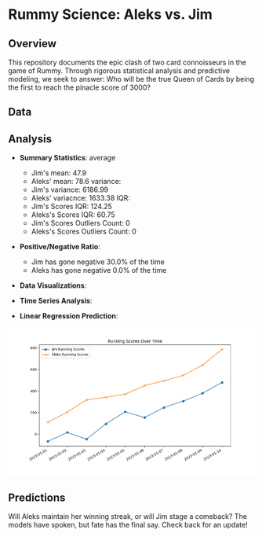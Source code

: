 # Rummy Science: Aleks vs. Jim

## Overview

This repository documents the epic clash of two card connoisseurs in the game of Rummy. Through rigorous statistical analysis and predictive modeling, we seek to answer: Who will be the true Queen of Cards by being the first to reach the pinacle score of 3000?

## Data

## Analysis

- **Summary Statistics**:
  average

  - Jim's mean: 47.9
  - Aleks' mean: 78.6
    variance:
  - Jim's variance: 6186.99
  - Aleks' variacnce: 1633.38
    IQR:
  - Jim's Scores IQR: 124.25
  - Aleks's Scores IQR: 60.75
  - Jim's Scores Outliers Count: 0
  - Aleks's Scores Outliers Count: 0

- **Positive/Negative Ratio**:

  - Jim has gone negative 30.0% of the time
  - Aleks has gone negative 0.0% of the time

- **Data Visualizations**:

- **Time Series Analysis**:

- **Linear Regression Prediction**:

![github](https://github.com/aleksgeorgi/CanJimBeatAleksInRummy/blob/main/running_scores_over_time.png)

## Predictions

Will Aleks maintain her winning streak, or will Jim stage a comeback? The models have spoken, but fate has the final say. Check back for an update!
